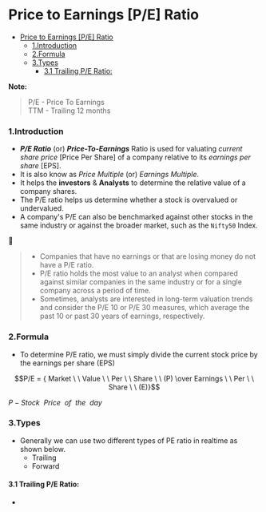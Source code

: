 # Price to Earnings [P/E] Ratio

- [Price to Earnings \[P/E\] Ratio](#price-to-earnings-pe-ratio)
    - [1.Introduction](#1introduction)
    - [2.Formula](#2formula)
    - [3.Types](#3types)
      - [3.1 Trailing P/E Ratio:](#31-trailing-pe-ratio)

**Note:** 
> P/E - Price To Earnings  
> TTM - Trailing 12 months


### 1.Introduction
- ***P/E Ratio*** (or) ***Price-To-Earnings*** Ratio is used for valuating *current share price* [Price Per Share] of a company relative to its *earnings per share* [EPS].
- It is also know as *Price Multiple* (or) *Earnings Multiple*.
- It helps the **investors** & **Analysts** to determine the relative value of a company shares.
- The P/E ratio helps us determine whether a stock is overvalued or undervalued. 
- A company's P/E can also be benchmarked against other stocks in the same industry or against the broader market, such as the `Nifty50` Index.

:bell:  
> - Companies that have no earnings or that are losing money do not have a P/E ratio.
> - P/E ratio holds the most value to an analyst when compared against similar companies in the same industry or for a single company across a period of time.  
> - Sometimes, analysts are interested in long-term valuation trends and consider the P/E 10 or P/E 30 measures, which average the past 10 or past 30 years of earnings, respectively. 

### 2.Formula
- To determine P/E ratio, we must simply divide the current stock price by the earnings per share (EPS)

$$P/E = { Market \ \ Value \ \ Per \ \ Share \ \ (P) \over Earnings \ \ Per \ \ Share \ \ (E)}$$

$P- Stock \ \ Price \ \ of \ \ the \ \ day$

### 3.Types
- Generally we can use two different types of PE ratio in realtime as shown below.
  - Trailing 
  - Forward

#### 3.1 Trailing P/E Ratio:
- 